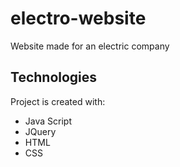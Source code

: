 # electro-website

Website made for an electric company

## Technologies

Project is created with:
* Java Script
* JQuery
* HTML
* CSS

